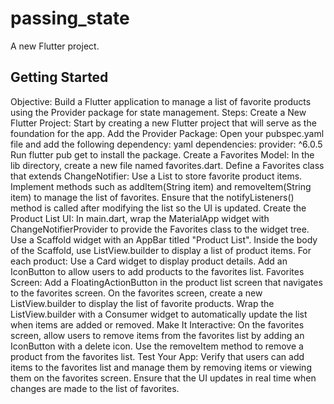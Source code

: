 # passing_state

A new Flutter project.

## Getting Started

Objective:
Build a Flutter application to manage a list of favorite products using the Provider package for state management.
Steps:
Create a New Flutter Project: Start by creating a new Flutter project that will serve as the foundation for the app.
Add the Provider Package:
Open your pubspec.yaml file and add the following dependency:
yaml
dependencies:
  provider: ^6.0.5
Run flutter pub get to install the package.
Create a Favorites Model:
In the lib directory, create a new file named favorites.dart.
Define a Favorites class that extends ChangeNotifier:
Use a List<String> to store favorite product items.
Implement methods such as addItem(String item) and removeItem(String item) to manage the list of favorites.
Ensure that the notifyListeners() method is called after modifying the list so the UI is updated.
Create the Product List UI:
In main.dart, wrap the MaterialApp widget with ChangeNotifierProvider to provide the Favorites class to the widget tree.
Use a Scaffold widget with an AppBar titled "Product List".
Inside the body of the Scaffold, use ListView.builder to display a list of product items.
For each product:
Use a Card widget to display product details.
Add an IconButton to allow users to add products to the favorites list.
Favorites Screen:
Add a FloatingActionButton in the product list screen that navigates to the favorites screen.
On the favorites screen, create a new ListView.builder to display the list of favorite products.
Wrap the ListView.builder with a Consumer<Favorites> widget to automatically update the list when items are added or removed.
Make It Interactive:
On the favorites screen, allow users to remove items from the favorites list by adding an IconButton with a delete icon.
Use the removeItem method to remove a product from the favorites list.
Test Your App:
Verify that users can add items to the favorites list and manage them by removing items or viewing them on the favorites screen.
Ensure that the UI updates in real time when changes are made to the list of favorites.
